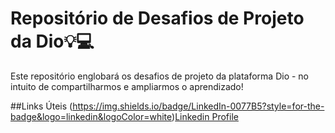 # Repositório de Desafios de Projeto da Dio💡💻
Este repositório englobará os desafios de projeto da plataforma Dio - no intuito de compartilharmos e ampliarmos o aprendizado! 

##Links Úteis
(https://img.shields.io/badge/LinkedIn-0077B5?style=for-the-badge&logo=linkedin&logoColor=white)[Linkedin Profile](https://www.linkedin.com/in/anacpessan/)
